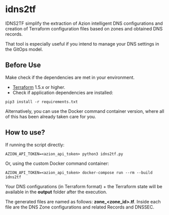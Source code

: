 # idns2tf

IDNS2TF simplify the extraction of Azion intelligent DNS configurations and creation of Terraform configuration files based on zones and obtained DNS records.

That tool is especially useful if you intend to manage your DNS settings in the GitOps model.

## Before Use
Make check if the dependencies are met in your environment.

* [Terraform](https://www.terraform.io/downloads.html) 1.5.x or higher.
* Check if application dependencies are installed:

```
pip3 install -r requirements.txt
```
Alternatively, you can use the Docker command container version, where all of this has been already taken care for you.

## How to use?

If running the script directly:
```
AZION_API_TOKEN=<azion_api_token> python3 idns2tf.py
```
Or, using the custom Docker command container:
```
AZION_API_TOKEN=<azion_api_token> docker-compose run --rm --build idns2tf
```

Your DNS configurations (in Terraform format) + the Terraform state will be available in the **output** folder after the execution. 

The generated files are named as follows: **zone_<zone_id>.tf**. Inside each file are the DNS Zone configurations and related Records and DNSSEC.
